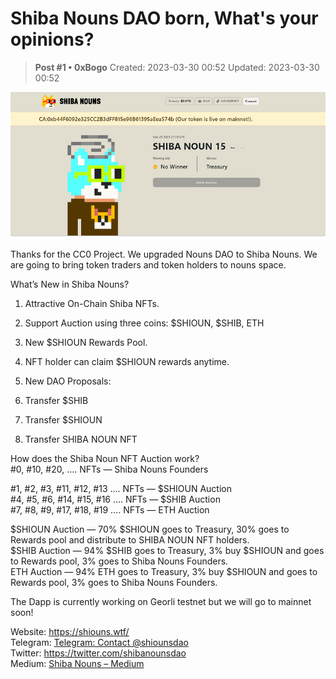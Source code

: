 # Shiba Nouns DAO born, What's your opinions?

<!-- ✦✦✦ POST START ✦✦✦ -->

> **Post #1 • 0xBogo**
> Created: 2023-03-30 00:52
> Updated: 2023-03-30 00:52

![image](../../assets/images/4222/eeca5edfb89ef31ca0f41ee1e54ecbe5631d7af5_2_690x321.png)


Thanks for the CC0 Project. We upgraded Nouns DAO to Shiba Nouns. We are going to bring token traders and token holders to nouns space.

What’s New in Shiba Nouns?

  1. Attractive On-Chain Shiba NFTs.
  2. Support Auction using three coins: $SHIOUN, $SHIB, ETH
  3. New $SHIOUN Rewards Pool.
  4. NFT holder can claim $SHIOUN rewards anytime.
  5. New DAO Proposals:


  1. Transfer $SHIB
  2. Transfer $SHIOUN
  3. Transfer SHIBA NOUN NFT



How does the Shiba Noun NFT Auction work?  
#0, #10, #20, …. NFTs — Shiba Nouns Founders

#1, #2, #3, #11, #12, #13 …. NFTs — $SHIOUN Auction  
#4, #5, #6, #14, #15, #16 …. NFTs — $SHIB Auction  
#7, #8, #9, #17, #18, #19 …. NFTs — ETH Auction

$SHIOUN Auction — 70% $SHIOUN goes to Treasury, 30% goes to Rewards pool and distribute to SHIBA NOUN NFT holders.  
$SHIB Auction — 94% $SHIB goes to Treasury, 3% buy $SHIOUN and goes to Rewards pool, 3% goes to Shiba Nouns Founders.  
ETH Auction — 94% ETH goes to Treasury, 3% buy $SHIOUN and goes to Rewards pool, 3% goes to Shiba Nouns Founders.

The Dapp is currently working on Georli testnet but we will go to mainnet soon!

Website: <https://shiouns.wtf/>  
Telegram: [Telegram: Contact @shiounsdao](https://t.me/shiounsdao)  
Twitter: <https://twitter.com/shibanounsdao>  
Medium: [Shiba Nouns – Medium](https://medium.com/@shibanouns)

<!-- ✦✦✦ POST END ✦✦✦ -->

